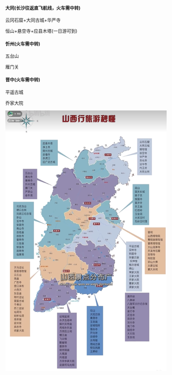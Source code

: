 #### 大同(长沙往返直飞航线，火车需中转)

云冈石窟+大同古城+华严寺

恒山+悬空寺+应县木塔(一日游可到)


#### 忻州(火车需中转)

五台山

雁门关


#### 晋中(火车需中转)

平遥古城

乔家大院


![162949300_561f806f-de54-454a-a7b5-1dd3eb82e0ef](https://raw.githubusercontent.com/SAssassin/document-img/main/img/20241013/162949300_561f806f-de54-454a-a7b5-1dd3eb82e0ef.png)

